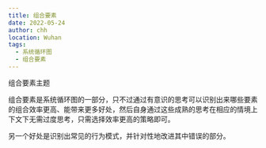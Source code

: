 ```yaml
---
title: 组合要素
date: 2022-05-24
author: chh
location: Wuhan
tags:
  - 系统循环图
  - 组合要素
---
```


组合要素主题

组合要素是系统循环图的一部分，只不过通过有意识的思考可以识别出来哪些要素的组合效率更高、能带来更多好处，然后自身通过这些成熟的思考在相应的情境上下文下无需过度思考，只需选择效率更高的策略即可。

另一个好处是识别出常见的行为模式，并针对性地改进其中错误的部分。
